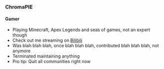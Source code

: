 ### ChromaPIE

#### Gamer

- Playing Minecraft, Apex Legends and seas of games, not an expert though
- Check out me streaming on [Bilibili](https://live.bilibili.com/354585)
- Was blah blah blah, once blah blah blah, contributed blah blah blah, not anymore
- Terminated maintaining anything
- Pro tip: Quit all communities right now
